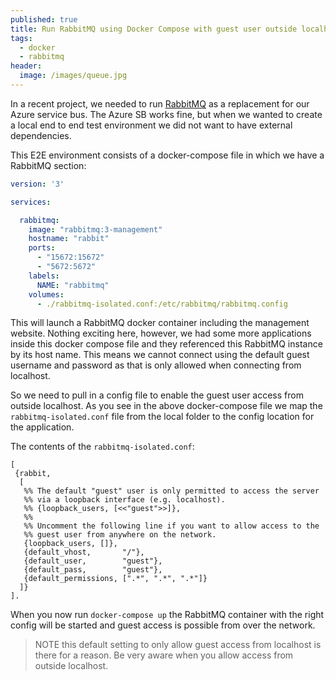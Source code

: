 ```yaml
---
published: true
title: Run RabbitMQ using Docker Compose with guest user outside localhost
tags:
  - docker
  - rabbitmq
header:
  image: /images/queue.jpg
---
```

In a recent project, we needed to run [RabbitMQ](https://www.rabbitmq.com/) as a replacement for our Azure service bus. The Azure SB works fine, but when we wanted to create a local end to end test environment we did not want to have external dependencies.

This E2E environment consists of a docker-compose file in which we have a RabbitMQ section:

```yaml
version: '3'

services:

  rabbitmq:
    image: "rabbitmq:3-management"
    hostname: "rabbit"
    ports:
      - "15672:15672"
      - "5672:5672"
    labels:
      NAME: "rabbitmq"
    volumes:
      - ./rabbitmq-isolated.conf:/etc/rabbitmq/rabbitmq.config

```  

This will launch a RabbitMQ docker container including the management website. Nothing exciting here, however, we had some more applications inside this docker compose file and they referenced this RabbitMQ instance by its host name. This means we cannot connect using the default guest username and password as that is only allowed when connecting from localhost.

So we need to pull in a config file to enable the guest user access from outside localhost. As you see in the above docker-compose file we map the `rabbitmq-isolated.conf` file from the local folder to the config location for the application.

The contents of the `rabbitmq-isolated.conf`:

```
[
 {rabbit,
  [
   %% The default "guest" user is only permitted to access the server
   %% via a loopback interface (e.g. localhost).
   %% {loopback_users, [<<"guest">>]},
   %%
   %% Uncomment the following line if you want to allow access to the
   %% guest user from anywhere on the network.
   {loopback_users, []},
   {default_vhost,       "/"},
   {default_user,        "guest"},
   {default_pass,        "guest"},
   {default_permissions, [".*", ".*", ".*"]}
  ]}
].
```

When you now run `docker-compose up` the RabbitMQ container with the right config will be started and guest access is possible from over the network. 

> NOTE this default setting to only allow guest access from localhost is there for a reason. Be very aware when you allow access from outside localhost.
